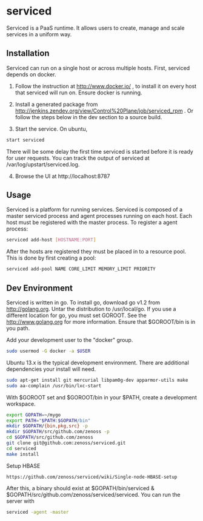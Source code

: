 serviced
========

Serviced is a PaaS runtime. It allows users to create, manage and scale services
in a uniform way.


Installation
------------
Serviced can run on a single host or across multiple hosts. First, serviced
depends on docker. 

1. Follow the instruction at http://www.docker.io/ , to install 
   it on every host that serviced will run on. Ensure docker is running.

2. Install a generated package from 
    http://jenkins.zendev.org/view/Control%20Plane/job/serviced_rpm . Or follow
   the steps below in the dev section to a source build.

3. Start the service. On ubuntu,
```bash
start serviced
```
   There will be some delay the first time serviced is started before it is ready
   for user requests. You can track the output of serviced at 
   /var/log/upstart/serviced.log.

4. Browse the UI at http://localhost:8787

Usage
-----
Serviced is a platform for running services. Serviced is composed of a master
serviced process and agent processes running on each host. Each host must be registered
with the master process. To register a agent process:
```bash
serviced add-host [HOSTNAME:PORT]
```

After the hosts are registered they must be placed in to a resource pool. This is done
by first creating a pool:
```bash
serviced add-pool NAME CORE_LIMIT MEMORY_LIMIT PRIORITY
```

Dev Environment
---------------
Serviced is written in go. To install go, download go v1.2 from http://golang.org.
Untar the distribution to /usr/local/go. If you use a different location for go, you
must set GOROOT. See the http://www.golang.org for more information. Ensure that 
$GOROOT/bin is in you path.

Add your development user to the "docker" group.
```bash
sudo usermod -G docker -a $USER
```
Ubuntu 13.x is the typical development environment. There are additional dependencies 
your install will need.
```bash
sudo apt-get install git mercurial libpam0g-dev apparmor-utils make
sudo aa-complain /usr/bin/lxc-start
```

With $GOROOT set and $GOROOT/bin in your $PATH, create a development workspace.
```bash
export GOPATH=~/mygo
export PATH="$PATH:$GOPATH/bin"
mkdir $GOPATH/{bin,pkg,src} -p
mkdir $GOPATH/src/github.com/zenoss -p
cd $GOPATH/src/github.com/zenoss 
git clone git@github.com:zenoss/serviced.git
cd serviced
make install
```

Setup HBASE
```
https://github.com/zenoss/serviced/wiki/Single-node-HBASE-setup
```

After this, a binary should exist at $GOPATH/bin/serviced & 
$GOPATH/src/github.com/zenoss/serviced/serviced. You can run the server with

```bash
serviced -agent -master
```


